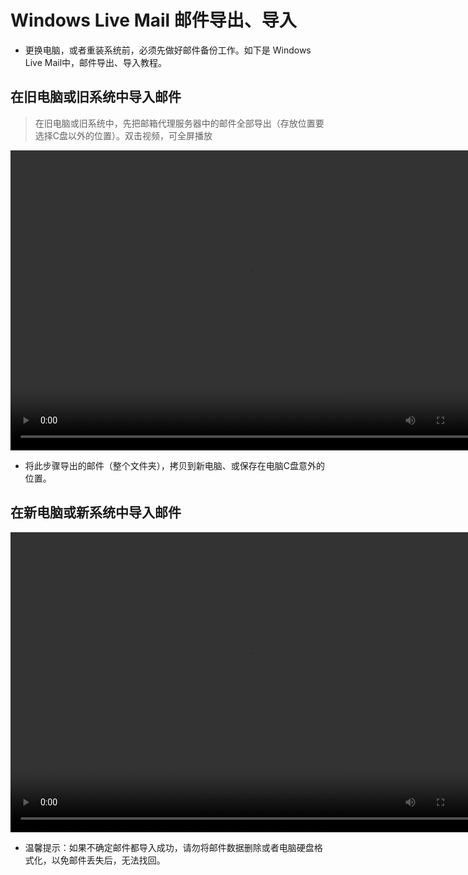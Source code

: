 # Windows Live Mail 邮件导出、导入
- 更换电脑，或者重装系统前，必须先做好邮件备份工作。如下是 Windows Live Mail中，邮件导出、导入教程。

## 在旧电脑或旧系统中导入邮件
> 在旧电脑或旧系统中，先把邮箱代理服务器中的邮件全部导出（存放位置要选择C盘以外的位置）。双击视频，可全屏播放

<video width="760" height="480" controls>
 <source src="/avi/Windows_Live_Mail导出邮件教程.mp4" type="video/mp4"/>
 <embed src="/avi/Windows_Live_Mail导出邮件教程.mp4" type="application/x-shockwave-flash" width="980" height="570" allowscriptaccess="always" allowfullscreen="true" autoplay="false"></embed>
<!--IE 8 - add 25-30 pixels to vid height to allow QT player controls--> 
</video>

- 将此步骤导出的邮件（整个文件夹），拷贝到新电脑、或保存在电脑C盘意外的位置。

## 在新电脑或新系统中导入邮件

<video width="760" height="480" controls>
 <source src="/avi/Windows_Live_Mail导入邮件教程.mp4" type="video/mp4"/>
 <embed src="/avi/Windows_Live_Mail导入邮件教程.mp4" type="application/x-shockwave-flash" width="980" height="570" allowscriptaccess="always" allowfullscreen="true" autoplay="false"></embed>
<!--IE 8 - add 25-30 pixels to vid height to allow QT player controls--> 
</video>

- 温馨提示：如果不确定邮件都导入成功，请勿将邮件数据删除或者电脑硬盘格式化，以免邮件丢失后，无法找回。